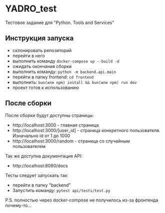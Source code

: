 # YADRO_test
Тестовое задание для "Python. Tools and Services"

## Инструкция запуска
- склонировать репозиторий
- перейти в него
- выполнить команду ```docker-compose up --build -d```
- ожидать окончания сборки
- выполнить команду: ```python -m backend.api.main```
- перейти в папку frontend: ```cd frontend```
- выполнить: ```bun(или npm) install && bun(или npm) run dev```
- проект готов к использованию

## После сборки

После сборки будут доступны страницы:
- http://localhost:3000 - главная страница
- http://localhost:3000/[user_id] - страница конкретного пользователя. Изначально id от 1 до 1000
- http://localhost:3000/random - страница со случайным пользователем

Так же доступна документация API:
- http://localhost:8080/docs

Тесты следует запускать так:
- перейти в папку "backend"
- Запустить команду: ```pytest api/tests/test.py```

P.S. полностью через docker-compose не получилось из-за фронтенда почему-то...
